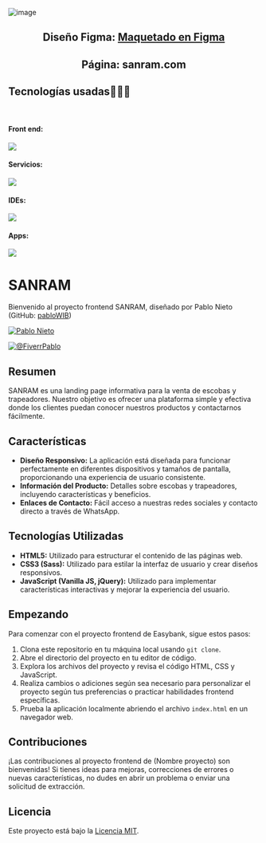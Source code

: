 ![image](https://github.com/pabloWIB/ESTATICA-73-SANRAM/assets/116923433/0ffc0db0-9058-41b9-84b7-65bc0ecd5eb1)


<h2 align="center">Diseño Figma: <a href="https://www.figma.com/design/TQmYp0pSzBKPIfco72N9tT/SANRAM?t=PNbYmRfR7MvxH998-0">Maquetado en Figma</a></h2>

<h2 align="center">Página: <a href="https://sanramtesting1.surge.sh/"></a><span>sanram.com</span></h2>

<h2 >Tecnologías usadas👨🏻‍💻</h2>
<br>
<h4>Front end: </h4>
<img src="https://skillicons.dev/icons?i=html,css,sass,js,jquery"/>

<h4>Servicios: </h4>
<img src="https://skillicons.dev/icons?i=git,github"/>

<h4>IDEs: </h4>
<img src="https://skillicons.dev/icons?i=vscode"/>

<h4>Apps:</h4>
<img src="https://skillicons.dev/icons?i=figma" />

<h1>SANRAM</h1>

<p>Bienvenido al proyecto frontend SANRAM, diseñado por Pablo Nieto (GitHub: <a href="https://github.com/pabloWIB">pabloWIB</a>)</p>

<a href="https://www.linkedin.com/in/pablo-nieto-perez-39a530292/" target="blank"><img align="center" src="https://img.shields.io/badge/LinkedIn-0077B5?style=for-the-badge&logo=linkedin&logoColor=white" alt="Pablo Nieto"/></a>

<a href="https://www.fiverr.com/pablonietop?source=gig_page" target="blank"><img align="center" src="https://img.shields.io/badge/fiverr-1DBF73?style=for-the-badge&logo=fiverr&logoColor=white" alt="@FiverrPablo"  /></a>


<h2>Resumen</h2>

<p>SANRAM es una landing page informativa para la venta de escobas y trapeadores. Nuestro objetivo es ofrecer una plataforma simple y efectiva donde los clientes puedan conocer nuestros productos y contactarnos fácilmente.</p>

<h2>Características</h2>

<ul>
    <li><strong>Diseño Responsivo:</strong> La aplicación está diseñada para funcionar perfectamente en diferentes dispositivos y tamaños de pantalla, proporcionando una
        experiencia de usuario consistente.</li>
    <li><strong>Información del Producto:</strong> Detalles sobre escobas y trapeadores, incluyendo características y beneficios.</li>
    <li><strong>Enlaces de Contacto:</strong> Fácil acceso a nuestras redes sociales y contacto directo a través de WhatsApp.</li>
</ul>

<h2>Tecnologías Utilizadas</h2>

<ul>
    <li><strong>HTML5:</strong> Utilizado para estructurar el contenido de las páginas web.</li>
    <li><strong>CSS3 (Sass):</strong> Utilizado para estilar la interfaz de usuario y crear diseños responsivos.</li>
    <li><strong>JavaScript (Vanilla JS, jQuery):</strong> Utilizado para implementar características interactivas y mejorar la experiencia del usuario.</li>
</ul>

<h2>Empezando</h2>

<p>Para comenzar con el proyecto frontend de Easybank, sigue estos pasos:</p>

<ol>
    <li>Clona este repositorio en tu máquina local usando <code>git clone</code>.</li>
    <li>Abre el directorio del proyecto en tu editor de código.</li>
    <li>Explora los archivos del proyecto y revisa el código HTML, CSS y JavaScript.</li>
    <li>Realiza cambios o adiciones según sea necesario para personalizar el proyecto según tus preferencias o practicar habilidades frontend específicas.</li>
    <li>Prueba la aplicación localmente abriendo el archivo <code>index.html</code> en un navegador web.</li>
</ol>

<h2>Contribuciones</h2>

<p>¡Las contribuciones al proyecto frontend de (Nombre proyecto) son bienvenidas! Si tienes ideas para mejoras, correcciones de errores o nuevas características, no dudes en abrir un problema o enviar una solicitud de extracción.</p>

<h2>Licencia</h2>
<p>Este proyecto está bajo la <a href="LICENSE">Licencia MIT</a>.</p>


